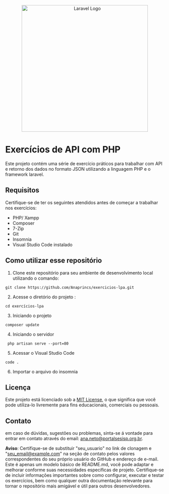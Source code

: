 <p align="center"><a href="https://laravel.com" target="_blank"><img src="https://raw.githubusercontent.com/laravel/art/master/logo-lockup/5%20SVG/2%20CMYK/1%20Full%20Color/laravel-logolockup-cmyk-red.svg" width="400" alt="Laravel Logo"></a></p>

# Exercícios de API com PHP 

 Este projeto contém uma série de exercício práticos para trabalhar com API e retorno dos dados no formato JSON utilizando a linguagem PHP e o framework laravel. 

## Requisitos
 Certifique-se de ter os seguintes atendidos antes de começar a trabalhar nos exercícios:
* PHP/ Xampp
* Composer
* 7-Zip
* Git
* Insomnia
* Visual Studio Code instalado 

## Como utilizar esse repositório 

1. Clone este repositório para seu ambiente de desenvolvimento local utilizando o comando:

```
git clone https://github.com/Anaprincs/exercicios-lpa.git
```
2. Acesse o diretório do projeto :
```
cd exercícios-lpa
```
3. Iniciando o projeto
 ```
composer update
```
4. Iniciando o servidor 
```
 php artisan serve --port=80
```
5. Acessar o Visual Studio Code
 ```
code .
```
6. Importar o arquivo do insomnia 

## Licença 

Este projeto está licenciado sob a [MIT License](LICENSE),
o que significa que você pode utiliza-lo livremente para fins educacionais, 
comerciais ou pessoais.

## Contato 
em caso de dúvidas, sugestões ou problemas, sinta-se á vontade para entrar em contato através do email: ana.neto@portalsesisp.org.br.

**Aviso**: Certifique-se de substituir "seu_usuario" no link de 
clonagem e "seu_email@example.com" na seção de contato pelos valores correspondentes do seu próprio usuário do GitHub e endereço de e-mail.
Este é apenas um modelo básico de README.md, você pode adaptar e melhorar conforme suas necessidades específicas de projeto. Certifique-se de incluir informações importantes sobre como configurar, executar e testar os exercícios, bem como qualquer outra documentação relevante para tornar o repositório mais amigável e útil para outros desenvolvedores.